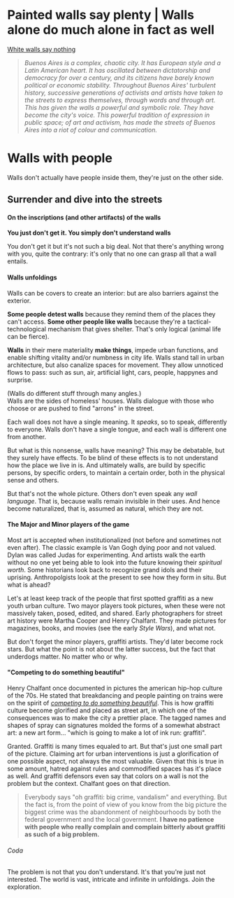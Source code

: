 
# Painted walls say plenty | Walls alone do much alone in fact as well

[White walls say nothing](http://www.imdb.com/title/tt3254710/plotsummary?ref_=tt_ov_pl)

> _Buenos Aires is a complex, chaotic city. It has European style and a Latin American heart. It has oscillated between dictatorship and democracy for over a century, and its citizens have barely known political or economic stability. Throughout Buenos Aires' turbulent history, successive generations of activists and artists have taken to the streets to express themselves, through words and through art. This has given the walls a powerful and symbolic role. They have become the city's voice. This powerful tradition of expression in public space; of art and activism, has made the streets of Buenos Aires into a riot of colour and communication._

# Walls with people

Walls don't actually have people inside them, they're just on the other side. 



## Surrender and dive into the streets
#### On the inscriptions (and other artifacts) of the walls

**You just don't get it. You simply don't understand walls** 

You don't get it but it's not such a big deal.
Not that there's anything wrong with you, quite the contrary: 
it's only that no one can grasp all that a wall entails.

#### Walls unfoldings

Walls can be covers to create an interior: but are also barriers against the exterior.

**Some people detest walls** because they remind them of the places they can't access. 
**Some other people like walls** because they're a tactical-technological mechanism that gives shelter. 
That's only logical (animal life can be fierce). 

**Walls** in their mere materiality **make things**, 
impede urban functions, and enable shifting vitality and/or numbness in city life.
Walls stand tall in urban architecture, but also canalize spaces for movement. 
They allow unnoticed flows to pass: 
such as sun, air, artificial light, cars, people, happynes and surprise.

(Walls do different stuff through many angles.)  
Walls are the sides of homeless' houses.
Walls dialogue with those who choose or are pushed to find "arrons" in the street.

Each wall does not have a single meaning. 
It _speaks_, so to speak, differently to everyone.
Walls don't have a single tongue, and each wall is different one from another. 

But what is this nonsense, walls have meaning? 
This may be debatable, but they surely have effects.
To be blind of these effects is to not understand how the place we live in is.
And ultimately walls, are build by specific persons, by specific orders, to maintain a certain order, both in the physical sense and others.

But that's not the whole picture.
Others don't even speak any _wall language_. 
That is, because walls remain invisible in their uses. 
And hence become naturalized, that is, assumed as natural, which they are not.

#### The Major and Minor players of the game

Most art is accepted when institutionalized (not before and sometimes not even after).
The classic example is Van Gogh dying poor and not valued.
Dylan was called Judas for experimenting.
And artists walk the earth without no one yet being able to look into the future knowing their _spiritual worth_.
Some historians look back to recognize grand idols and their uprising.
Anthropolgists look at the present to see how they form in situ.
But what is ahead?

Let's at least keep track of the people that first spotted graffiti as a new youth urban culture.
Two mayor players took pictures, when these were not massively taken, posed, edited, and shared.
Early photographers for street art history were Martha Cooper and Henry Chalfant.
They made pictures for magazines, books, and movies (see the early _Style Wars_), and what not.

But don't forget the minor players, graffiti artists. They'd later become rock stars.
But what the point is not about the latter success, but the fact that underdogs matter. 
No matter who or why.

#### "Competing to do something beautiful"

Henry Chalfant once documented in pictures the american hip-hop culture of the 70s. He stated that breakdancing and people painting on trains were on the spirit of [_competing to do something beautiful_](http://tinyurl.com/z3m95zz). This is how graffiti culture become glorified and placed as street art, in which one of the consequences was to make the city a prettier place. The tagged names and shapes of spray can signatures molded the forms of a somewhat abstract art: a new art form... "which is going to make a lot of ink run: graffiti". 

Granted. Graffiti is many times equaled to art. But that's just one small part of the picture. 
Claiming art for urban interventions is just a glorification of one possible aspect, not always the most valuable.
Given that this is true in some amount, hatred against rules and commodified spaces has it's place as well.
And graffiti defensors even say that colors on a wall is not the problem but the context.
Chalfant goes on that direction.

> Everybody says "oh graffiti: big crime, vandalism" and everything. But the fact is, from the point of view of you know from the big picture the biggest crime was the abandonment of neighbourhoods by both the federal government and the local government. **I have no patience with people who really complain and complain bitterly about graffiti as such of a big problem.** 

###### Coda

The problem is not that you don't understand. It's that you're just not interested.
The world is vast, intricate and infinite in unfoldings. Join the exploration.

